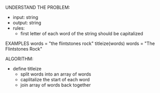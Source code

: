 UNDERSTAND THE PROBLEM:
- input: string
- output: string
- rules:
  - first letter of each word of the string should be capitalized

EXAMPLES
words = "the flintstones rock"
titleize(words)
words = "The Flintstones Rock"

ALGORITHM:
- define titleize
  - split words into an array of words
  - caplitalize the start of each word
  - join array of words back together
  
